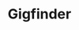 ---
title: Gigfinder
WIP: true
tag: Website
isProject: true
description: A website for finding gigs, concerts and events around the country
languages: [HTML, CSS, JS, VUE, EXPRESSJS, MONGODB]
thumbnail: https://via.placeholder.com/640x320.png?text=Awaiting-Image
---